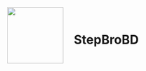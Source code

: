 <div align="center" style="display: flex; justify-content: center; align-items: center;">
  <img src="https://stepbrobd.com/images/stepbrobd.webp" style="width: 128px; height: 128px;"/>
  <div id="user-content-toc">
    <ul>
      <summary><h1 style="display: inline-block;">StepBroBD</h1></summary>
    </ul>
  </div>
</div>
